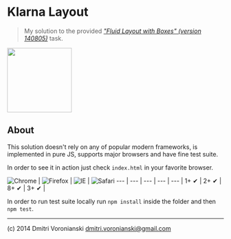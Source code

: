 # Klarna Layout

> My solution to the provided [_"Fluid Layout with Boxes" (version 140805)_](https://dl.dropboxusercontent.com/u/100463011/frontend_task_checkout_140805.pdf) task.

<img src="https://dl.dropboxusercontent.com/u/100463011/klarna-logo.jpg" width="150">

## About

This solution doesn't rely on any of popular modern frameworks, is implemented in pure JS, supports major browsers and have fine test suite.

In order to see it in action just check `index.html` in your favorite browser.

![Chrome](https://raw.github.com/alrra/browser-logos/master/chrome/chrome_48x48.png) | ![Firefox](https://raw.github.com/alrra/browser-logos/master/firefox/firefox_48x48.png) | ![IE](https://raw.github.com/alrra/browser-logos/master/internet-explorer/internet-explorer_48x48.png) | ![Safari](https://raw.github.com/alrra/browser-logos/master/safari/safari_48x48.png)
--- | --- | --- | --- | --- |
1+ ✔ | 2+ ✔ | 8+ ✔ | 3+ ✔ |

In order to run test suite locally run `npm install` inside the folder and then `npm test`.

---

(c) 2014 Dmitri Voronianski [dmitri.voronianski@gmail.com](mailto:dmitri.voronianski@gmail.com)
